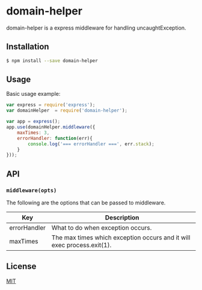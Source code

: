 # domain-helper

domain-helper is a express middleware for handling uncaughtException.

## Installation

```sh
$ npm install --save domain-helper
```

## Usage


Basic usage example:

```javascript
var express = require('express');
var domainHelper  = require('domain-helper');

var app = express();
app.use(domainHelper.middleware({
    maxTimes: 3,
    errorHandler: function(err){
        console.log('=== errorHandler ===', err.stack);
    }
}));
```

## API

### `middleware(opts)`

The following are the options that can be passed to middleware.

Key | Description
--- | ---
errorHandler | What to do when exception occurs.
maxTimes | The max times which exception occurs and it will exec process.exit(1).


## License

[MIT](LICENSE)
